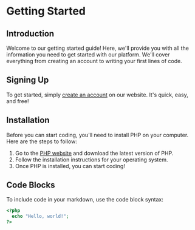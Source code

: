 # Getting Started

## Introduction

Welcome to our getting started guide! Here, we'll provide you with all the information you need to get started with our platform. We'll cover everything from creating an account to writing your first lines of code.

## Signing Up

To get started, simply [create an account](https://example.com/signup) on our website. It's quick, easy, and free!

## Installation

Before you can start coding, you'll need to install PHP on your computer. Here are the steps to follow:

1. Go to the [PHP website](https://php.net) and download the latest version of PHP.
2. Follow the installation instructions for your operating system.
3. Once PHP is installed, you can start coding!

## Code Blocks

To include code in your markdown, use the code block syntax:

```php
<?php
  echo "Hello, world!";
?>
```

